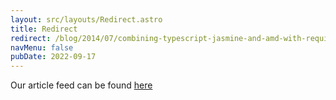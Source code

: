 ```yaml
---
layout: src/layouts/Redirect.astro
title: Redirect
redirect: /blog/2014/07/combining-typescript-jasmine-and-amd-with-requirejs/
navMenu: false
pubDate: 2022-09-17
---
```

<div>
Our article feed can be found <a href="/blog/2014/07/combining-typescript-jasmine-and-amd-with-requirejs/">here</a>
</div>
